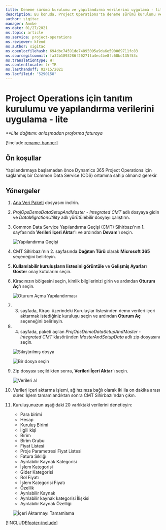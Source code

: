 ```yaml
---
title: Deneme sürümü kurulumu ve yapılandırma verilerini uygulama - lite
description: Bu konuda, Project Operations'ta deneme sürümü kurulumu ve yapılandırma verilerini uygulama hakkında bilgiler sağlanmaktadır.
author: sigitac
manager: Annbe
ms.date: 01/27/2021
ms.topic: article
ms.service: project-operations
ms.reviewer: kfend
ms.author: sigitac
ms.openlocfilehash: 694dbc74591de74895095a9da6e590069711fc83
ms.sourcegitcommit: fa32b1893286f20271fa4ec4be8fc68bd135f53c
ms.translationtype: HT
ms.contentlocale: tr-TR
ms.lasthandoff: 02/15/2021
ms.locfileid: "5290158"
---
```

# <a name="apply-demo-setup-and-configuration-data-for-project-operations---lite"></a>Project Operations için tanıtım kurulumu ve yapılandırma verilerini uygulama - lite 

_**Lite dağıtımı: anlaşmadan proforma faturaya_

[!include [rename-banner](~/includes/cc-data-platform-banner.md)]

## <a name="prerequisites"></a>Ön koşullar

Yapılandırmaya başlamadan önce Dynamics 365 Project Operations için sağlanmış bir Common Data Service (CDS) ortamına sahip olmanız gerekir.


## <a name="instructions"></a>Yönergeler

1. [Ana Veri Paketi](https://download.microsoft.com/download/3/4/1/341bf279-a64f-4baa-af31-ce624859b518/ProjOpsSampleSetupData%20-%20CE%20only%20CMT.zip) dosyasını indirin. 
2. *ProjOpsDemoDataSetupAndMaster - Integrated CMT* adlı dosyaya gidin ve *DataMigrationUtility* adlı yürütülebilir dosyayı çalıştırın.
3. Common Data Service Yapılandırma Geçişi (CMT) Sihirbazı'nın 1. sayfasında **Verileri İçeri Aktar**'ı ve ardından **Devam**'ı seçin.

    ![Yapılandırma Geçişi](./media/1ConfigurationMigration.png)

4. CMT Sihirbazı'nın 2. sayfasında **Dağıtım Türü** olarak **Microsoft 365** seçeneğini belirleyin.
5. **Kullanılabilir kuruluşların listesini görüntüle** ve **Gelişmiş Ayarları Göster** onay kutularını seçin.
6. Kiracınızın bölgesini seçin, kimlik bilgilerinizi girin ve ardından **Oturum Aç**'ı seçin.

   ![Oturum Açma Yapılandırması](./media/2ConfigurationSignin.png)

7. 3. sayfada, Kiracı üzerindeki Kuruluşlar listesinden demo verileri içeri aktarmak istediğiniz kuruluşu seçin ve ardından **Oturum Aç** seçeneğini belirleyin.
8. 4. sayfada, paketi açılan *ProjOpsDemoDataSetupAndMaster - Integrated CMT* klasöründen *MasterAndSetupData* adlı zip dosyasını seçin.

   ![Sıkıştırılmış dosya](./media/3ZipFile.png)

   ![Bir dosya seçin](./media/4SelectAFile.png)

9. Zip dosyası seçildikten sonra, **Verileri İçeri Aktar**'ı seçin.

   ![Verileri al](./media/5ImportData.png)

10. Verileri içeri aktarma işlemi, ağ hızınıza bağlı olarak iki ila on dakika arası sürer. İşlem tamamlandıktan sonra CMT Sihirbazı'ndan çıkın. 
11. Kuruluşunuzun aşağıdaki 20 varlıktaki verilerini denetleyin:

    -   Para birimi
    -   Hesap
    -   Kuruluş Birimi
    -   İlgili kişi
    -   Birim
    -   Birim Grubu
    -   Fiyat Listesi
    -   Proje Parametresi Fiyat Listesi 
    -   Fatura Sıklığı
    -   Ayrılabilir Kaynak Kategorisi
    -   İşlem Kategorisi
    -   Gider Kategorisi
    -   Rol Fiyatı
    -   İşlem Kategorisi Fiyatı
    -   Özellik
    -   Ayrılabilir Kaynak
    -   Ayrılabilir kaynak kategorisi İlişkisi
    -   Ayrılabilir Kaynak Özelliği

    ![İçeri Aktarmayı Tamamlama](./media/6CompleteImport.png)


[!INCLUDE[footer-include](../includes/footer-banner.md)]